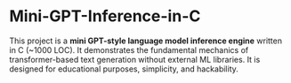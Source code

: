# Mini-GPT-Inference-in-C
This project is a **mini GPT-style language model inference engine** written in C (~1000 LOC). It demonstrates the fundamental mechanics of transformer-based text generation without external ML libraries. It is designed for educational purposes, simplicity, and hackability.
